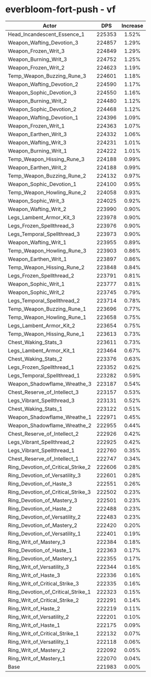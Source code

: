 # everbloom-fort-push - vf
| Actor | DPS | Increase |
|---|:---:|:---:|
|Head_Incandescent_Essence_1|225353|1.52%|
|Weapon_Wafting_Devotion_3|224857|1.29%|
|Weapon_Frozen_Writ_3|224849|1.29%|
|Weapon_Burning_Writ_3|224752|1.25%|
|Weapon_Frozen_Writ_2|224623|1.19%|
|Temp_Weapon_Buzzing_Rune_3|224601|1.18%|
|Weapon_Wafting_Devotion_2|224590|1.17%|
|Weapon_Sophic_Devotion_3|224550|1.16%|
|Weapon_Burning_Writ_2|224480|1.12%|
|Weapon_Sophic_Devotion_2|224468|1.12%|
|Weapon_Wafting_Devotion_1|224396|1.09%|
|Weapon_Frozen_Writ_1|224363|1.07%|
|Weapon_Earthen_Writ_3|224332|1.06%|
|Weapon_Wafting_Writ_3|224231|1.01%|
|Weapon_Burning_Writ_1|224222|1.01%|
|Temp_Weapon_Hissing_Rune_3|224188|0.99%|
|Weapon_Earthen_Writ_2|224188|0.99%|
|Temp_Weapon_Buzzing_Rune_2|224132|0.97%|
|Weapon_Sophic_Devotion_1|224100|0.95%|
|Temp_Weapon_Howling_Rune_2|224058|0.93%|
|Weapon_Sophic_Writ_3|224025|0.92%|
|Weapon_Wafting_Writ_2|223990|0.90%|
|Legs_Lambent_Armor_Kit_3|223978|0.90%|
|Legs_Frozen_Spellthread_3|223976|0.90%|
|Legs_Temporal_Spellthread_3|223973|0.90%|
|Weapon_Wafting_Writ_1|223955|0.89%|
|Temp_Weapon_Howling_Rune_3|223903|0.86%|
|Weapon_Earthen_Writ_1|223897|0.86%|
|Temp_Weapon_Hissing_Rune_2|223848|0.84%|
|Legs_Frozen_Spellthread_2|223791|0.81%|
|Weapon_Sophic_Writ_1|223777|0.81%|
|Weapon_Sophic_Writ_2|223745|0.79%|
|Legs_Temporal_Spellthread_2|223714|0.78%|
|Temp_Weapon_Buzzing_Rune_1|223696|0.77%|
|Temp_Weapon_Howling_Rune_1|223658|0.75%|
|Legs_Lambent_Armor_Kit_2|223654|0.75%|
|Temp_Weapon_Hissing_Rune_1|223613|0.73%|
|Chest_Waking_Stats_3|223611|0.73%|
|Legs_Lambent_Armor_Kit_1|223464|0.67%|
|Chest_Waking_Stats_2|223376|0.63%|
|Legs_Frozen_Spellthread_1|223352|0.62%|
|Legs_Temporal_Spellthread_1|223282|0.59%|
|Weapon_Shadowflame_Wreathe_3|223187|0.54%|
|Chest_Reserve_of_Intellect_3|223157|0.53%|
|Legs_Vibrant_Spellthread_3|223131|0.52%|
|Chest_Waking_Stats_1|223122|0.51%|
|Weapon_Shadowflame_Wreathe_1|222971|0.45%|
|Weapon_Shadowflame_Wreathe_2|222955|0.44%|
|Chest_Reserve_of_Intellect_2|222926|0.42%|
|Legs_Vibrant_Spellthread_2|222925|0.42%|
|Legs_Vibrant_Spellthread_1|222760|0.35%|
|Chest_Reserve_of_Intellect_1|222747|0.34%|
|Ring_Devotion_of_Critical_Strike_2|222606|0.28%|
|Ring_Devotion_of_Versatility_3|222601|0.28%|
|Ring_Devotion_of_Haste_3|222551|0.26%|
|Ring_Devotion_of_Critical_Strike_3|222502|0.23%|
|Ring_Devotion_of_Mastery_3|222501|0.23%|
|Ring_Devotion_of_Haste_2|222488|0.23%|
|Ring_Devotion_of_Versatility_2|222483|0.23%|
|Ring_Devotion_of_Mastery_2|222420|0.20%|
|Ring_Devotion_of_Versatility_1|222401|0.19%|
|Ring_Writ_of_Mastery_3|222384|0.18%|
|Ring_Devotion_of_Haste_1|222363|0.17%|
|Ring_Devotion_of_Mastery_1|222355|0.17%|
|Ring_Writ_of_Versatility_3|222344|0.16%|
|Ring_Writ_of_Haste_3|222336|0.16%|
|Ring_Writ_of_Critical_Strike_3|222335|0.16%|
|Ring_Devotion_of_Critical_Strike_1|222323|0.15%|
|Ring_Writ_of_Critical_Strike_2|222291|0.14%|
|Ring_Writ_of_Haste_2|222219|0.11%|
|Ring_Writ_of_Versatility_2|222201|0.10%|
|Ring_Writ_of_Haste_1|222175|0.09%|
|Ring_Writ_of_Critical_Strike_1|222132|0.07%|
|Ring_Writ_of_Versatility_1|222118|0.06%|
|Ring_Writ_of_Mastery_2|222092|0.05%|
|Ring_Writ_of_Mastery_1|222070|0.04%|
|Base|221983|0.00%|
